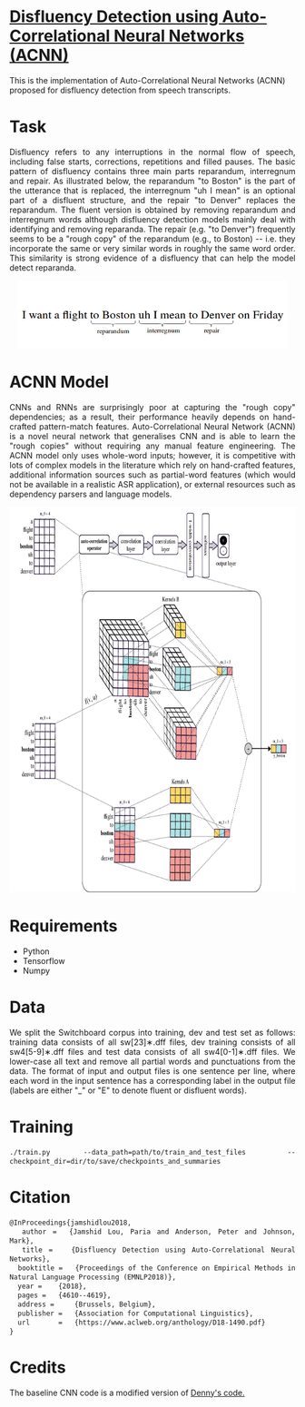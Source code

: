 # <a href='https://www.aclweb.org/anthology/D18-1490'>Disfluency Detection using Auto-Correlational Neural Networks (ACNN)</a><br>
This is the implementation of Auto-Correlational Neural Networks (ACNN) proposed for disfluency detection from speech transcripts. 

# Task
<div align="justify">Disfluency refers to any interruptions in the normal flow of speech, including false starts, corrections, repetitions and filled pauses. The basic pattern of disfluency contains three main parts reparandum, interregnum and repair. As illustrated below, the
reparandum "to Boston" is the part of the utterance that is replaced, the interregnum "uh I mean" is an optional part of a disfluent structure, and the repair "to Denver" replaces the reparandum. The fluent version is obtained by removing reparandum and interregnum words although disfluency detection models mainly deal with identifying and removing reparanda. The repair (e.g. "to Denver") frequently seems to be a "rough copy" of the reparandum (e.g., to Boston) -- i.e. they incorporate the same or very similar words in roughly the same word order. This similarity is strong evidence of a disfluency that can help the model detect reparanda. 

<p align="center">
  <img src="img/disfluency_example.jpg" width=476 height=120>
</p>

# ACNN Model
<div align="justify">CNNs and RNNs are surprisingly poor at capturing the "rough copy" dependencies; as a result, their performance heavily depends on hand-crafted pattern-match features. Auto-Correlational Neural Network (ACNN) is a novel neural network that generalises CNN and is able to learn the "rough copies" without requiring any manual feature engineering. The ACNN model only uses whole-word inputs; however, it is competitive with lots of complex models in the literature which rely on hand-crafted features, additional information sources such as partial-word features (which would not be available in a realistic ASR application), or external resources such as dependency parsers and language models. 

<p align="center">
  <img src="img/acnn_model.jpg" width=777 height=680>
</p>


# Requirements
- Python 
- Tensorflow 
- Numpy

# Data
<div align="justify">We split the Switchboard corpus into training, dev and test set as follows: training data consists of all sw[23]∗.dff files, dev training consists of all sw4[5-9]∗.dff files and test data consists of all sw4[0-1]∗.dff files. We lower-case all text and remove all partial words and punctuations from the data. The format of input and output files is one sentence per line, where each word in the input sentence has a corresponding label in the output file (labels are either "_" or "E" to denote fluent or disfluent words).


# Training
```
./train.py    --data_path=path/to/train_and_test_files     --checkpoint_dir=dir/to/save/checkpoints_and_summaries
```

# Citation
```
@InProceedings{jamshidlou2018,
  author = 	{Jamshid Lou, Paria and Anderson, Peter and Johnson, Mark},
  title = 	{Disfluency Detection using Auto-Correlational Neural Networks},
  booktitle = 	{Proceedings of the Conference on Empirical Methods in Natural Language Processing (EMNLP2018)},
  year = 	{2018},
  pages = 	{4610--4619},
  address = 	{Brussels, Belgium},
  publisher =   {Association for Computational Linguistics},
  url       =   {https://www.aclweb.org/anthology/D18-1490.pdf}
}
```

# Credits
The baseline CNN code is a modified version of <a href='https://github.com/dennybritz/cnn-text-classification-tf'>Denny's code.</a><br>
